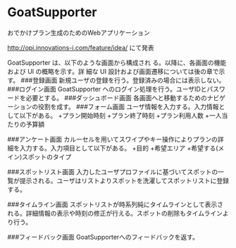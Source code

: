 # GoatSupporter
おでかけプラン生成のためのWebアプリケーション

http://opi.innovations-i.com/feature/idea/
にて発表

GoatSupporter は、以下のような画面から構成され る。以降に、各画面の機能および UI の概略を示す。詳 細な UI 設計および画面遷移については後の章で示す。
###登録画面
新規ユーザの登録を行う。登録済みの場合には表示しない。
###ログイン画面
GoatSupporter へのログイン処理を行う。ユーザIDとパスワードを必要とする。
###ダッシュボード画面
各画面へと移動するためのナビゲーションの役割を成す。
###フォーム画面
ユーザ情報を入力する。入力情報として以下がある。
+プラン開始時刻
+プラン終了時刻
+プラン利用人数
+一人当たりの予算額

###アンケート画面
カルーセルを用いてスワイプやキー操作によりプランの詳細を入力する。入力項目として以下がある。
+目的
+希望エリア
+希望する(メイン)スポットのタイプ

###スポットリスト画面
入力したユーザプロファイルに基づいてスポットの一覧が提示される。ユーザはリストよりスポットを洗濯してスポットリストに登録する。

###タイムライン画面
スポットリストが時系列純にタイムラインとして表示される。詳細情報の表示や時刻の修正が行える。スポットの削除もタイムラインより行う。

###フィードバック画面
GoatSupporterへのフィードバックを返す。
